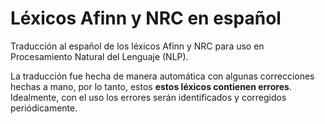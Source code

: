 # Léxicos Afinn y NRC en español
Traducción al español de los léxicos Afinn y NRC para uso en Procesamiento Natural del Lenguaje (NLP).

La traducción fue hecha de manera automática con algunas correcciones hechas a mano, por lo tanto, estos **estos léxicos contienen errores**. Idealmente, con el uso los errores serán identificados y corregidos periódicamente.
